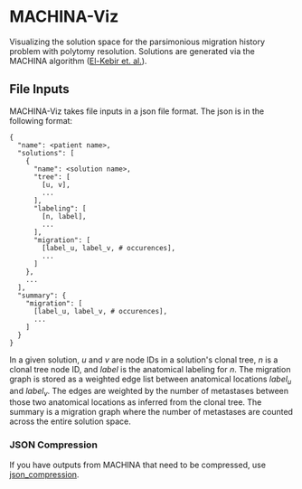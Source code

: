 # MACHINA-Viz
Visualizing the solution space for the parsimonious migration history problem with polytomy resolution. Solutions are generated via the MACHINA algorithm ([El-Kebir et. al.](https://www.nature.com/articles/s41588-018-0106-z)).

## File Inputs
MACHINA-Viz takes file inputs in a json file format. The json is in the following format:
```
{
  "name": <patient name>,
  "solutions": [
    {
      "name": <solution name>,
      "tree": [
        [u, v],
        ...
      ],
      "labeling": [
        [n, label],
        ...
      ],
      "migration": [
        [label_u, label_v, # occurences],
        ...
      ]
    },
    ...
  ],
  "summary": {
    "migration": [
      [label_u, label_v, # occurences],
      ...
    ]
  }
}
```
In a given solution, $u$ and $v$ are node IDs in a solution's clonal tree, $n$ is a clonal tree node ID, and $label$ is the anatomical labeling for $n$. The migration graph is stored as a weighted edge list between anatomical locations $label_u$ and $label_v$. The edges are weighted by the number of metastases between those two anatomical locations as inferred from the clonal tree. The summary is a migration graph where the number of metastases are counted across the entire solution space.
### JSON Compression
If you have outputs from MACHINA that need to be compressed, use [json_compression](https://github.com/vikramr2/json_compression).
